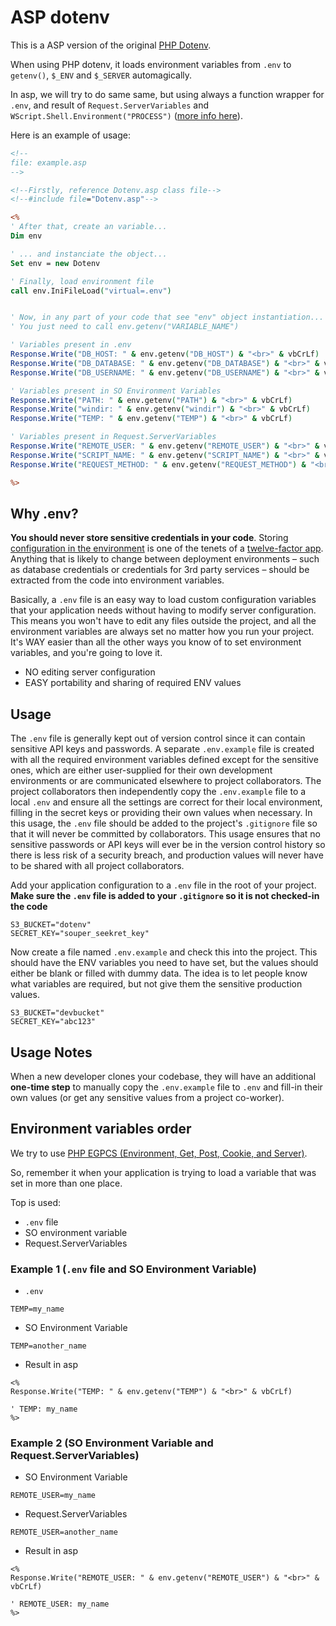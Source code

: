 ASP dotenv
==========

This is a ASP version of the original [PHP Dotenv](https://github.com/vlucas/phpdotenv).

When using PHP dotenv, it loads environment variables from `.env` to `getenv()`, `$_ENV` and
`$_SERVER` automagically.

In asp, we will try to do same same, but using always a function wrapper for `.env`, and result of `Request.ServerVariables` and `WScript.Shell.Environment("PROCESS")` ([more info here](https://stackoverflow.com/questions/6360036/getting-environment-variables-in-classic-asp?utm_medium=organic&utm_source=google_rich_qa&utm_campaign=google_rich_qa)).

Here is an example of usage:

```asp
<!--
file: example.asp
-->

<!--Firstly, reference Dotenv.asp class file-->
<!--#include file="Dotenv.asp"-->

<%
' After that, create an variable...
Dim env

' ... and instanciate the object...
Set env = new Dotenv

' Finally, load environment file
call env.IniFileLoad("virtual=.env")


' Now, in any part of your code that see "env" object instantiation...
' You just need to call env.getenv("VARIABLE_NAME")

' Variables present in .env
Response.Write("DB_HOST: " & env.getenv("DB_HOST") & "<br>" & vbCrLf)
Response.Write("DB_DATABASE: " & env.getenv("DB_DATABASE") & "<br>" & vbCrLf)
Response.Write("DB_USERNAME: " & env.getenv("DB_USERNAME") & "<br>" & vbCrLf)

' Variables present in SO Environment Variables
Response.Write("PATH: " & env.getenv("PATH") & "<br>" & vbCrLf)
Response.Write("windir: " & env.getenv("windir") & "<br>" & vbCrLf)
Response.Write("TEMP: " & env.getenv("TEMP") & "<br>" & vbCrLf)

' Variables present in Request.ServerVariables
Response.Write("REMOTE_USER: " & env.getenv("REMOTE_USER") & "<br>" & vbCrLf)
Response.Write("SCRIPT_NAME: " & env.getenv("SCRIPT_NAME") & "<br>" & vbCrLf)
Response.Write("REQUEST_METHOD: " & env.getenv("REQUEST_METHOD") & "<br>" & vbCrLf)

%>
```

Why .env?
---------
**You should never store sensitive credentials in your code**. Storing
[configuration in the environment](http://www.12factor.net/config) is one of
the tenets of a [twelve-factor app](http://www.12factor.net/). Anything that is
likely to change between deployment environments – such as database credentials
or credentials for 3rd party services – should be extracted from the
code into environment variables.

Basically, a `.env` file is an easy way to load custom configuration
variables that your application needs without having to modify server configuration.
This means you won't have to edit
any files outside the project, and all the environment variables are
always set no matter how you run your project.
It's WAY easier than all the other
ways you know of to set environment variables, and you're going to love
it.

* NO editing server configuration
* EASY portability and sharing of required ENV values

Usage
-----
The `.env` file is generally kept out of version control since it can contain
sensitive API keys and passwords. A separate `.env.example` file is created
with all the required environment variables defined except for the sensitive
ones, which are either user-supplied for their own development environments or
are communicated elsewhere to project collaborators. The project collaborators
then independently copy the `.env.example` file to a local `.env` and ensure
all the settings are correct for their local environment, filling in the secret
keys or providing their own values when necessary. In this usage, the `.env`
file should be added to the project's `.gitignore` file so that it will never
be committed by collaborators.  This usage ensures that no sensitive passwords
or API keys will ever be in the version control history so there is less risk
of a security breach, and production values will never have to be shared with
all project collaborators.

Add your application configuration to a `.env` file in the root of your
project. **Make sure the `.env` file is added to your `.gitignore` so it is not
checked-in the code**

```shell
S3_BUCKET="dotenv"
SECRET_KEY="souper_seekret_key"
```

Now create a file named `.env.example` and check this into the project. This
should have the ENV variables you need to have set, but the values should
either be blank or filled with dummy data. The idea is to let people know what
variables are required, but not give them the sensitive production values.

```shell
S3_BUCKET="devbucket"
SECRET_KEY="abc123"
```

Usage Notes
-----------

When a new developer clones your codebase, they will have an additional
**one-time step** to manually copy the `.env.example` file to `.env` and fill-in
their own values (or get any sensitive values from a project co-worker).

Environment variables order
---------------------------

We try to use [PHP EGPCS (Environment, Get, Post, Cookie, and Server)](http://us.php.net/manual/en/ini.core.php#ini.variables-order).

So, remember it when your application is trying to load a variable that was set in more than one place.

Top is used:

* `.env` file
* SO environment variable
* Request.ServerVariables

### Example 1 (`.env` file and SO Environment Variable)

* `.env`

 ```shell
TEMP=my_name
```

* SO Environment Variable

```shell
TEMP=another_name
```

* Result in asp
```
<%
Response.Write("TEMP: " & env.getenv("TEMP") & "<br>" & vbCrLf)

' TEMP: my_name
%>
```

### Example 2 (SO Environment Variable and Request.ServerVariables)

* SO Environment Variable

 ```shell
REMOTE_USER=my_name
```

* Request.ServerVariables

```shell
REMOTE_USER=another_name
```

* Result in asp
```
<%
Response.Write("REMOTE_USER: " & env.getenv("REMOTE_USER") & "<br>" & vbCrLf)

' REMOTE_USER: my_name
%>
```
